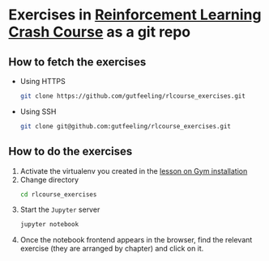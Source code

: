 # Exercises in [Reinforcement Learning Crash Course](https://rlcourse.com) as a git repo

## How to fetch the exercises

- Using HTTPS
  ```bash
  git clone https://github.com/gutfeeling/rlcourse_exercises.git
  ```
- Using SSH
  ```bash
  git clone git@github.com:gutfeeling/rlcourse_exercises.git
  ```

## How to do the exercises

1. Activate the virtualenv you created in the [lesson on Gym installation](https://rlcourse.com/courses/reinforcement-learning-crash-course/lectures/27466171)
2. Change directory
    ```bash
    cd rlcourse_exercises
    ```
3. Start the `Jupyter` server
    ```bash
    jupyter notebook
    ```
4. Once the notebook frontend appears in the browser, find the relevant exercise (they are arranged by chapter) and click on it.
